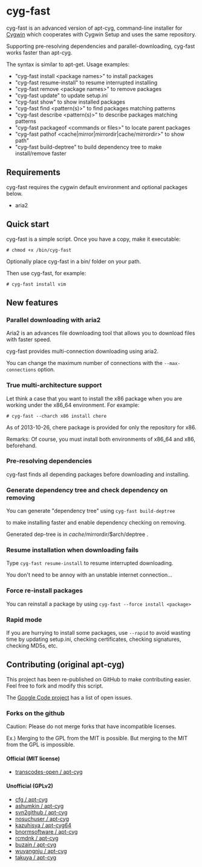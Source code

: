 cyg-fast
=======

cyg-fast is an advanced version of apt-cyg, command-line installer for [Cygwin](http://cygwin.com/) which cooperates with Cygwin Setup and uses the same repository. 

Supporting pre-resolving dependencies and parallel-downloading, cyg-fast works faster than apt-cyg.

The syntax is similar to apt-get. Usage examples:

* "cyg-fast install &lt;package names&gt;" to install packages
* "cyg-fast resume-install" to resume interrupted installing
* "cyg-fast remove &lt;package names&gt;" to remove packages
* "cyg-fast update" to update setup.ini
* "cyg-fast show" to show installed packages
* "cyg-fast find &lt;pattern(s)&gt;" to find packages matching patterns
* "cyg-fast describe &lt;pattern(s)&gt;" to describe packages matching patterns
* "cyg-fast packageof &lt;commands or files&gt;" to locate parent packages
* "cyg-fast pathof &lt;cache|mirror|mirrordir|cache/mirrordir&gt;" to show path"
* "cyg-fast build-deptree" to build dependency tree to make install/remove faster

Requirements
-----------

cyg-fast requires the cygwin default environment and optional packages below.

* aria2

Quick start
-----------

cyg-fast is a simple script. Once you have a copy, make it executable:

    # chmod +x /bin/cyg-fast

Optionally place cyg-fast in a bin/ folder on your path.

Then use cyg-fast, for example:

    # cyg-fast install vim

New features
------------

### Parallel downloading with aria2

Aria2 is an advances file downloading tool that allows you to download files with faster speed.

cyg-fast provides multi-connection downloading using aria2.

You can change the maximum number of connections with the ```--max-connections``` option.

### True multi-architecture support

Let think a case that you want to install the x86 package when you are working under the x86_64 environment.
For example:

    # cyg-fast --charch x86 install chere

As of 2013-10-26, chere package is provided for only the repository for x86.

Remarks:
Of course, you must install both environments of x86_64 and x86, beforehand.

### Pre-resolving dependencies

cyg-fast finds all depending packages before downloading and installing.

### Generate dependency tree and check dependency on removing

You can generate "dependency tree" using ```cyg-fast build-deptree```

to make installing faster and enable dependency checking on removing.

Generated dep-tree is in $cache/$mirrordir/$arch/deptree .

### Resume installation when downloading fails

Type ```cyg-fast resume-install``` to resume interrupted downloading.

You don't need to be annoy with an unstable internet connection...

### Force re-install packages

You can reinstall a package by using ```cyg-fast --force install <package>```

### Rapid mode

If you are hurrying to install some packages, use ```--rapid``` to avoid wasting time 
by updating setup.ini, checking certificates, checking signatures, checking MD5s, etc.

Contributing (original apt-cyg)
-------------------------------

This project has been re-published on GitHub to make contributing easier. Feel free to fork and modify this script.

The [Google Code project](https://code.google.com/p/apt-cyg/) has a list of open issues.

### Forks on the github

Caution:
Please do not merge forks that have incompatible licenses.

Ex.) Merging to the GPL from the MIT is possible. But merging to the MIT from the GPL  is impossible.

#### Official (MIT license)

* [transcodes-open / apt-cyg](https://github.com/transcode-open/apt-cyg/network)

#### Unofficial (GPLv2)

* [cfg / apt-cyg](https://github.com/cfg/apt-cyg/network)
* [ashumkin / apt-cyg](https://github.com/ashumkin/apt-cyg/network)
* [svn2github / apt-cyg](https://github.com/svn2github/apt-cyg/network)
* [nosuchuser / apt-cyg](https://github.com/nosuchuser/apt-cyg/network)
* [kazuhisya / apt-cyg64](https://github.com/kazuhisya/apt-cyg64/network)
* [bnormsoftware / apt-cyg](https://github.com/bnormsoftware/apt-cyg/network)
* [rcmdnk / apt-cyg](https://github.com/rcmdnk/apt-cyg/network)
* [buzain / apt-cyg](https://github.com/buzain/apt-cyg/network)
* [wuyangnju / apt-cyg](https://github.com/wuyangnju/apt-cyg/network)
* [takuya / apt-cyg](https://github.com/takuya/apt-cyg/network)

